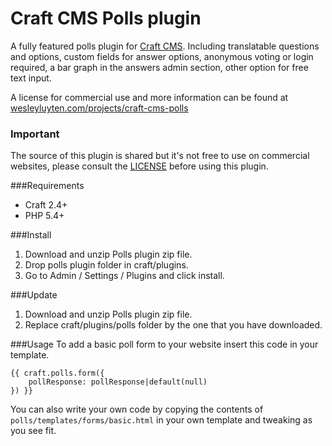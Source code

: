 # Craft CMS Polls plugin

A fully featured polls plugin for [Craft CMS](https://craftcms.com/). Including translatable questions and options, custom fields for answer options, anonymous voting or login required, a bar graph in the answers admin section, other option for free text input.

A license for commercial use and more information can be found at [wesleyluyten.com/projects/craft-cms-polls](https://wesleyluyten.com/projects/craft-cms-polls)

### Important 
The source of this plugin is shared but it's not free to use on commercial websites, please consult the [LICENSE](LICENSE.md "Craft CMS Polls plugin license") before using this plugin.

###Requirements
- Craft 2.4+  
- PHP 5.4+  

###Install
1. Download and unzip Polls plugin zip file.  
2. Drop polls plugin folder in craft/plugins.  
3. Go to Admin / Settings / Plugins and click install.  

###Update
1. Download and unzip Polls plugin zip file.  
2. Replace craft/plugins/polls folder by the one that you have downloaded.  

###Usage
To add a basic poll form to your website insert this code in your template.

``` twig
{{ craft.polls.form({ 
    pollResponse: pollResponse|default(null)
}) }}
```

You can also write your own code by copying the contents of `polls/templates/forms/basic.html` in your own template and tweaking as you see fit.
